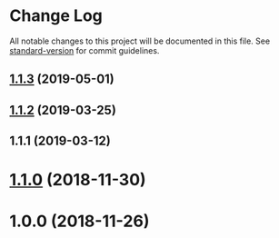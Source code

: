 # Change Log

All notable changes to this project will be documented in this file. See [standard-version](https://github.com/conventional-changelog/standard-version) for commit guidelines.

<a name="1.1.3"></a>
## [1.1.3](https://github.com/rcdef/jest-mockies/compare/v1.1.2...v1.1.3) (2019-05-01)



<a name="1.1.2"></a>
## [1.1.2](https://github.com/rcdef/jest-mockies/compare/v1.1.1...v1.1.2) (2019-03-25)



<a name="1.1.1"></a>
## 1.1.1 (2019-03-12)



<a name="1.1.0"></a>
# [1.1.0](https://github.com/rcdef/jest-mockies/compare/v1.0.0...v1.1.0) (2018-11-30)



<a name="1.0.0"></a>
# 1.0.0 (2018-11-26)
